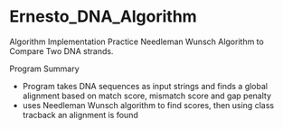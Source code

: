 # Ernesto_DNA_Algorithm
Algorithm Implementation Practice 
Needleman Wunsch Algorithm to Compare Two DNA strands. 

Program Summary
 * Program takes DNA sequences as input strings and finds a global alignment based on match score, mismatch score and gap penalty
 * uses Needleman Wunsch algorithm to find scores, then using class tracback an alignment is found

